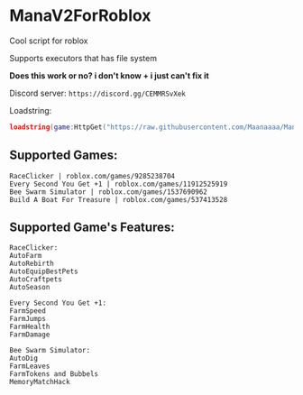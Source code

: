 # ManaV2ForRoblox
Cool script for roblox
 
Supports executors that has file system

**__Does this work or no? i don't know + i just can't fix it__**

Discord server: ``https://discord.gg/CEMMRSvXek``

Loadstring:
```lua
loadstring(game:HttpGet("https://raw.githubusercontent.com/Maanaaaa/ManaV2ForRoblox/main/MainScript.lua"))()
```

## Supported Games:
```
RaceClicker | roblox.com/games/9285238704
Every Second You Get +1 | roblox.com/games/11912525919
Bee Swarm Simulator | roblox.com/games/1537690962
Build A Boat For Treasure | roblox.com/games/537413528
```

## Supported Game's Features:
```
RaceClicker:
AutoFarm
AutoRebirth
AutoEquipBestPets
AutoCraftpets
AutoSeason
```

```
Every Second You Get +1:
FarmSpeed
FarmJumps
FarmHealth
FarmDamage
```

```
Bee Swarm Simulator:
AutoDig
FarmLeaves
FarmTokens and Bubbels
MemoryMatchHack
```

